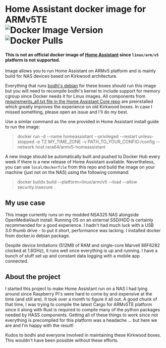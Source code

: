 # Home Assistant docker image for ARMv5TE <br> ![Docker Image Version](https://img.shields.io/docker/v/rara64/armv5-homeassistant?arch=arm&color=green) ![Docker Pulls](https://img.shields.io/docker/pulls/rara64/armv5-homeassistant)
#### This is not an official docker image of [Home Assistant](https://github.com/home-assistant) since `linux/arm/v5` platform is not supported.

Image allows you to run Home Assistant on ARMv5 platform and is mainly build for NAS devices based on Kirkwood architecture.

Everything that runs [bodhi's debian](https://forum.doozan.com/read.php?2,12096) for these boxes should run this image but you will need to recompile bodhi's kernel to include support for memory cgroup since Docker needs it for Linux images. All components from [requirements_all.txt file in the Home Assistant Core repo](https://github.com/home-assistant/core/blob/dev/requirements_all.txt) are preinstalled which greatly improves the experience on old Kirkwood boxes. In case I missed something, please open an issue and I'll do my best.

Use a similar command as the one provided in Home Assistant install guide to run the image:
> docker run -d --name homeassistant --privileged --restart unless-stopped -e TZ MY_TIME_ZONE -v PATH_TO_YOUR_CONFIG:/config --network host rara64/armv5-homeassistant

A new image should be automatically built and pushed to Docker Hub every week if there is a new release of Home Assistant available. Nevertheless, you can use `local/Dockerfile` from this repo and build the image on your machine (just not on the NAS) using the following command:
> docker buildx build --platform=linux/arm/v5 --load --allow security.insecure .

## My use case

This image currently runs on my modded NSA325 NAS alongside OpenMediaVault install. Running OS on an external SSD/HDD is certainly recommended for a good experience. I hadn't had much luck with a USB 3.0 thumb drive - to put it short, performance was lacking. I installed docker from docker.io debian package. 

Despite device limitations (512MB of RAM and single-core Marvell 88F6282 clocked at 1.6GHz), it runs well once everything is up and running. I have a bunch of stuff set up and constant data logging with a mobile app connected.

## About the project
I started this project to make Home Assistant run on a NAS I had lying around since Raspberry Pi's were hard to come by and expensive at the time (and still are). It took over a month to figure it all out. A good chunk of that time, I was trying to compile the latest Cargo for ARMv5TE platform since it along with Rust is required to compile many of the python packages needed by HASS components. Getting all of these things to work since not everything is precompiled for this platform was a headache ... but here we are and I'm happy with the result!

Kudos to bodhi and everyone involved in maintaining these Kirkwood boxes. This wouldn't have been possible without these efforts.
